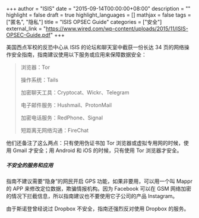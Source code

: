 +++
author = "ISIS"
date = "2015-09-14T00:00:00+08:00"
description = ""
highlight = false
draft = true
highlight_languages = []
mathjax = false
tags = ["匿名", "隐私"]
title = "ISIS OPSEC Guide"
categories = ["安全"]
external_link = "https://www.wired.com/wp-content/uploads/2015/11/ISIS-OPSEC-Guide.pdf"
+++

美国西点军校的反恐中心从 ISIS 的论坛和聊天室中截获一份长达 34 页的网络操作安全指南，指南建议使用以下服务或应用来保障数据安全：

> 浏览器：Tor
>
> 操作系统：Tails
>
> 加密聊天工具：Cryptocat、Wickr、Telegram
>
> 电子邮件服务：Hushmail、ProtonMail
>
> 加密电话服务：RedPhone、Signal
>
> 短距离无网络沟通：FireChat

他们还备注了这么两点：只有使用伪证书加 Tor 浏览器或虚拟专用网的时候，使用 Gmail 才安全；用 Android 和 iOS 的时候，只有使用 Tor 浏览器才安全。

##### 不安全的服务和应用

指南不建议需要“隐身”的网民开启 GPS 功能，如果非要用，可以用一个叫 Mappr 的 APP 来修改定位数据，欺骗情报机构。因为 Facebook 可以在 GSM 网络加密的情况下拦截信息，所以指南建议也不要使用它子公司的产品 Instagram。

由于斯诺登曾经说过 Dropbox 不安全，指南还强烈反对使用 Dropbox 的服务。

